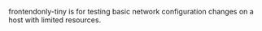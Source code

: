 frontendonly-tiny is for testing basic network configuration changes on a host with limited resources.
